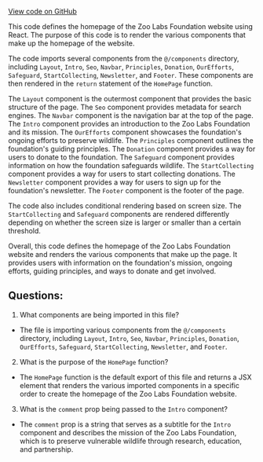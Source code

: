 [View code on GitHub](zoo-labs/zoo/blob/master/foundation/src/pages/about/index.tsx)

This code defines the homepage of the Zoo Labs Foundation website using React. The purpose of this code is to render the various components that make up the homepage of the website. 

The code imports several components from the `@/components` directory, including `Layout`, `Intro`, `Seo`, `Navbar`, `Principles`, `Donation`, `OurEfforts`, `Safeguard`, `StartCollecting`, `Newsletter`, and `Footer`. These components are then rendered in the `return` statement of the `HomePage` function.

The `Layout` component is the outermost component that provides the basic structure of the page. The `Seo` component provides metadata for search engines. The `Navbar` component is the navigation bar at the top of the page. The `Intro` component provides an introduction to the Zoo Labs Foundation and its mission. The `OurEfforts` component showcases the foundation's ongoing efforts to preserve wildlife. The `Principles` component outlines the foundation's guiding principles. The `Donation` component provides a way for users to donate to the foundation. The `Safeguard` component provides information on how the foundation safeguards wildlife. The `StartCollecting` component provides a way for users to start collecting donations. The `Newsletter` component provides a way for users to sign up for the foundation's newsletter. The `Footer` component is the footer of the page.

The code also includes conditional rendering based on screen size. The `StartCollecting` and `Safeguard` components are rendered differently depending on whether the screen size is larger or smaller than a certain threshold.

Overall, this code defines the homepage of the Zoo Labs Foundation website and renders the various components that make up the page. It provides users with information on the foundation's mission, ongoing efforts, guiding principles, and ways to donate and get involved.
## Questions: 
 1. What components are being imported in this file?
- The file is importing various components from the `@/components` directory, including `Layout`, `Intro`, `Seo`, `Navbar`, `Principles`, `Donation`, `OurEfforts`, `Safeguard`, `StartCollecting`, `Newsletter`, and `Footer`.

2. What is the purpose of the `HomePage` function?
- The `HomePage` function is the default export of this file and returns a JSX element that renders the various imported components in a specific order to create the homepage of the Zoo Labs Foundation website.

3. What is the `comment` prop being passed to the `Intro` component?
- The `comment` prop is a string that serves as a subtitle for the `Intro` component and describes the mission of the Zoo Labs Foundation, which is to preserve vulnerable wildlife through research, education, and partnership.